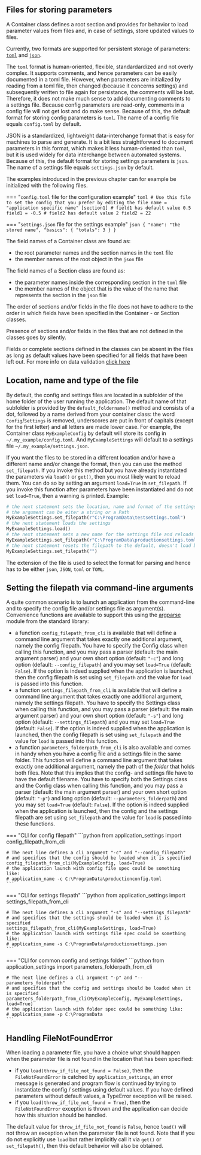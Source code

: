 ## Files for storing parameters

A Container class defines a root section and provides for behavior to load parameter
values from files and, in case of settings, store updated values to files.

Currently, two formats are supported for persistent storage of parameters: 
[`toml`](https://toml.io/en/) and [`json`](https://www.json.org/).

The `toml` format is human-oriented, flexible, standardardized and not overly complex.
It supports comments, and hence parameters can be easily documented in a toml file.
However, when parameters are initialized by reading from a toml file, then changed
(because it concerns settings) and subsequently written to file again for persistance,
the comments will be lost. Therefore, it does not make much sense to add documenting
comments to a settings file. Because config parameters are read-only, comments in a
config file will not get lost and do make sense. Because of this, the default format for
storing config parameters is `toml`. The name of a config file equals `config.toml` by
default.

JSON is a standardized, lightweight data-interchange format that is easy for machines to
parse and generate. It is a bit less straightforward to document parameters in this
format, which makes it less human-oriented than `toml`, but it is used widely for data
interchange between automated systems. Because of this, the default format for storing
settings parameters is `json`. The name of a settings file equals `settings.json` by
default.

The examples introduced in the previous chapter can for example be initialized with the
following files.

=== "`config.toml` file for the configuration example"
    ```toml
    # Use this file to set the config that you prefer by editing the file
    name = "application specific name"
    [section1]
    # field1 has default value 0.5
    field1 = -0.5
    # field2 has default value 2
    field2 = 22
    ```

=== "`settings.json` file for the settings example"
    ```json
    {
        "name": "the stored name",
        "basics": {
            "totals": 3
        }
    }
    ```


The field names of a Container class are found as:

- the root parameter names and the section names in the `toml` file
- the member names of the root object in the `json` file

The field names of a Section class are found as:

- the parameter names inside the corresponding section in the `toml` file
- the member names of the object that is the value of the name that represents the
  section in the `json` file

The order of sections and/or fields in the file does not have to adhere to the order
in which fields have been specified in the Container - or Section classes.

Presence of sections and/or fields in the files that are not defined in the classes goes
by silently.

Fields or complete sections defined in the classes can be absent in the files as long as
default values have been specified for all fields that have been left out. For more info
on data validation [click here](./6-Handling_deviations.md)

## Location, name and type of the file

By default, the config and settings files are located in a subfolder of the home folder of
the user running the application. The default name of that subfolder is provided by the
`default_foldername()` method and consists of a dot, followed by a name derived from your
container class: the word `Config`/`Settings` is removed, underscores are put in front of
capitals (except for the first letter) and all letters are made lower case. For example,
the Container class `MyExampleConfig` by default will store its config in
`~/.my_example/config.toml`. And `MyExampleSettings` will default to a settings file 
`~/.my_example/settings.json`.

If you want the files to be stored in a different location and/or have a different name
and/or change the format, then you can use the method `set_filepath`. If you invoke this
method but you have already instantiated the parameters via `load()` or `get()`, then you
most likely want to reload them. You can do so by setting an argument `load=True` in
`set_filepath`. If you invoke this function after parameters have been instantiated and
do not set `load=True`, then a warning is printed. Example:

```python
# the next statement sets the location, name and format of the settings file
# the argument can be eiter a string or a Path
MyExampleSettings.set_filepath(r"C:\ProgramData\testsettings.toml")
# the next statement loads the settings
MyExampleSettings.load()
# the next statement sets a new name for the settings file and reloads it
MyExampleSettings.set_filepath(r"C:\ProgramData\productionsettings.toml", load=True)
# the next statement resets the filepath to the default, doesn't load but generates a warning
MyExampleSettings.set_filepath("")
```

The extension of the file is used to select the format for parsing and hence has to be
either `json`, `JSON`, `toml` or `TOML`.

## Setting the filepath via command-line arguments

A quite common scenario is to launch an application from the command-line and to specify
the config file and/or settings file as argument(s). Convenience functions are available
to support this using the [argparse](https://docs.python.org/3/library/argparse.html)
module from the standard library:

- a function `config_filepath_from_cli` is available that will define a command line
  argument that takes exactly one additional argument, namely the config filepath. 
  You have to specify the Config class when calling this function, and you may
  pass a parser (default: the main argument parser) and your own short option
  (default: `"-c"`) and long option (default:  `--config_filepath`) and you may
  set `load=True` (default: `False`). If the option is
  indeed supplied when the application is launched, then the config filepath is set using
  `set_filepath` and the value for `load` is passed into this function.
- a function `settings_filepath_from_cli` is available that will define a command line
  argument that takes exactly one additional argument, namely the
  settings filepath. You have to specify the Settings class when calling this function,
  and you may pass a parser (default: the main argument parser) and your own short option
  (default: `"-s"`) and long option (default:  `--settings_filepath`) and you may set
  `load=True` (default: `False`). If the option is
  indeed supplied when the application is launched, then the config filepath is set using
  `set_filepath` and the value for `load` is passed into this function.
- a function `parameters_folderpath_from_cli` is also available and comes in handy when
  you have a config file and a settings file in the same folder. This function will
  define a command line argument that takes exactly one
  additional argument, namely the path of the _folder_ that holds both files. Note that
  this implies that the config- and settings file have to have the default filename. You
  have to specify both the Settings class and the Config class when calling this function,
  and you may pass a parser (default: the main argument parser) and your own short option
  (default: `"-p"`) and long option (default:  `--parameters_folderpath`) and you may
  set `load=True` (default: `False`). If the option is
  indeed supplied when the application is launched, then the config and the settings
  filepath are set using `set_filepath` and the value for `load` is passed into these
  functions.

=== "CLI for config filepath"
    ```python
    from application_settings import config_filepath_from_cli

    # The next line defines a cli argument "-c" and "--config_filepath"
    # and specifies that the config should be loaded when it is specified
    config_filepath_from_cli(MyExampleConfig, load=True)
    # the application launch with config file spec could be something like:
    # application_name -c C:\ProgramData\productionconfig.toml
    ```

=== "CLI for settings filepath"
    ```python
    from application_settings import settings_filepath_from_cli

    # The next line defines a cli argument "-s" and "--settings_filepath"
    # and specifies that the settings should be loaded when it is specified
    settings_filepath_from_cli(MyExampleSettings, load=True)
    # the application launch with settings file spec could be something like:
    # application_name -s C:\ProgramData\productionsettings.json
    ```

=== "CLI for common config and settings folder"
    ```python
    from application_settings import parameters_folderpath_from_cli

    # The next line defines a cli argument "-p" and "--parameters_folderpath"
    # and specifies that the config and settings should be loaded when it is specified
    parameters_folderpath_from_cli(MyExampleConfig, MyExampleSettings, load=True)
    # the application launch with folder spec could be something like:
    # application_name -p C:\ProgramData
    ```


## Handling FileNotFoundError

When loading a parameter file, you have a choice what should happen when the parameter
file is not found in the location that has been specified:

- if you `load(throw_if_file_not_found = False)`, then the `FileNotFoundError` is
  catched by `application_settings`, an error message is generated and program flow is
  continued by trying to instantiate the config / settings using default values. If you
  have defined parameters without default values, a TypeError exception will be raised.
- if you `load(throw_if_file_not_found = True)`, then the `FileNotFoundError` exception
  is thrown and the application can decide how this situation should be handled.

The default value for `throw_if_file_not_found` is `False`, hence `load()` will not throw
an exception when the parameter file is not found. Note that if you do not explicitly
use `load` but rather implicitly call it via `get()` or `set_filepath()`, then this
default behavior will also be obtained.
